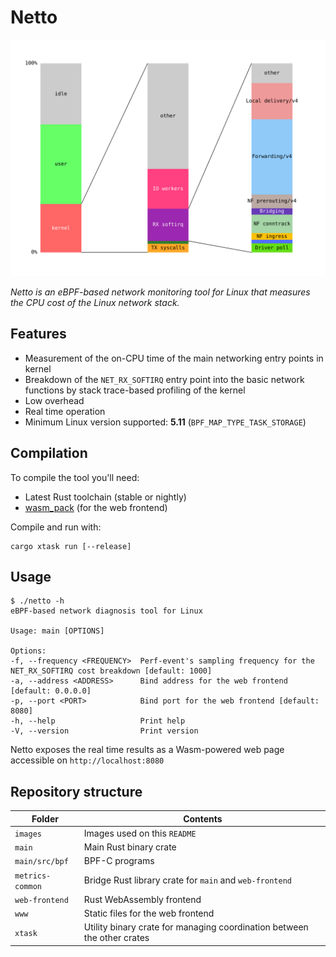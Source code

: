 # Netto

![Example output from Netto](images/online_boutique.svg)

_Netto is an eBPF-based network monitoring tool for Linux that measures the CPU cost of the Linux network stack._

## Features

 - Measurement of the on-CPU time of the main networking entry points in kernel
 - Breakdown of the `NET_RX_SOFTIRQ` entry point into the basic network functions by stack trace-based profiling of the kernel
 - Low overhead
 - Real time operation
 - Minimum Linux version supported: **5.11** (`BPF_MAP_TYPE_TASK_STORAGE`)

## Compilation

To compile the tool you'll need:
 - Latest Rust toolchain (stable or nightly)
 - [wasm_pack](https://rustwasm.github.io/wasm-pack/installer/) (for the web frontend)

Compile and run with:
    
    cargo xtask run [--release]

## Usage

    $ ./netto -h
    eBPF-based network diagnosis tool for Linux

    Usage: main [OPTIONS]

    Options:
    -f, --frequency <FREQUENCY>  Perf-event's sampling frequency for the NET_RX_SOFTIRQ cost breakdown [default: 1000]
    -a, --address <ADDRESS>      Bind address for the web frontend [default: 0.0.0.0]
    -p, --port <PORT>            Bind port for the web frontend [default: 8080]
    -h, --help                   Print help
    -V, --version                Print version


Netto exposes the real time results as a Wasm-powered web page accessible on `http://localhost:8080`

## Repository structure

| Folder | Contents |
| - | - |
| `images` | Images used on this `README` |
| `main` | Main Rust binary crate |
| `main/src/bpf` | BPF-C programs |
| `metrics-common` | Bridge Rust library crate for `main` and `web-frontend` |
| `web-frontend` | Rust WebAssembly frontend |
| `www` | Static files for the web frontend |
| `xtask` | Utility binary crate for managing coordination between the other crates |
